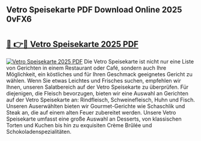 ## Vetro Speisekarte PDF Download Online 2025 0vFX6

# <h2><a href="http://gcd4k7.nevu.top/?p=Vetro+Speisekarte">🔗 👉🔴 Vetro Speisekarte 2025 PDF</a></h2>

[![Vetro Speisekarte 2025 PDF](https://i.imgur.com/dBaPXMq.png)](http://gcd4k7.nevu.top/?p=Vetro+Speisekarte)
Die Vetro Speisekarte ist nicht nur eine Liste von Gerichten in einem Restaurant oder Café, sondern auch Ihre Möglichkeit, ein köstliches und für Ihren Geschmack geeignetes Gericht zu wählen. Wenn Sie etwas Leichtes und Frisches suchen, empfehlen wir Ihnen, unseren Salatbereich auf der Vetro Speisekarte zu überprüfen. Für diejenigen, die Fleisch bevorzugen, bieten wir eine Auswahl an Gerichten auf der Vetro Speisekarte an: Rindfleisch, Schweinefleisch, Huhn und Fisch. Unseren Auserwählten bieten wir Gourmet-Gerichte wie Schaschlik und Steak an, die auf einem alten Feuer zubereitet werden. Unsere Vetro Speisekarte umfasst eine große Auswahl an Desserts, von klassischen Torten und Kuchen bis hin zu exquisiten Crème Brûlée und Schokoladenspezialitäten.
